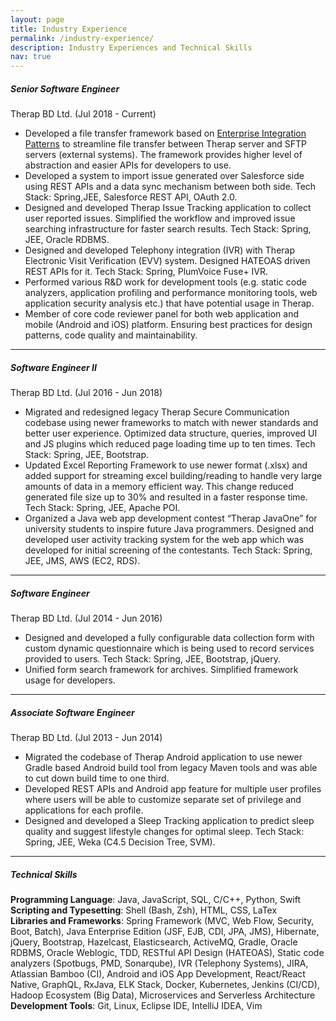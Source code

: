 ```yaml
---
layout: page
title: Industry Experience
permalink: /industry-experience/
description: Industry Experiences and Technical Skills
nav: true
---
```


##### Senior Software Engineer
Therap BD Ltd. (Jul 2018 - Current)
* Developed a file transfer framework based on [Enterprise Integration Patterns](https://www.enterpriseintegrationpatterns.com/patterns/messaging) to streamline file transfer between Therap server and SFTP servers (external systems). The framework provides higher level of abstraction and easier APIs for developers to use.
* Developed a system to import issue generated over Salesforce side using REST APIs and a data sync mechanism between both side. Tech Stack:  Spring,JEE, Salesforce REST API, OAuth 2.0.
* Designed and developed Therap Issue Tracking application to collect user reported issues. Simplified the workflow and improved issue searching infrastructure for faster search results. Tech Stack: Spring, JEE, Oracle RDBMS.
* Designed and developed Telephony integration (IVR) with Therap Electronic Visit Verification (EVV) system. Designed HATEOAS driven REST APIs for it. Tech Stack: Spring, PlumVoice Fuse+ IVR.
* Performed various R&D work for development tools (e.g. static code analyzers, application profiling and performance monitoring tools, web application security analysis etc.) that have potential usage in Therap.
* Member of core code reviewer panel for both web application and mobile (Android and iOS) platform. Ensuring best practices for design patterns, code quality and maintainability.
<hr>

##### Software Engineer II
Therap BD Ltd. (Jul 2016 - Jun 2018)
* Migrated and redesigned legacy Therap Secure Communication codebase using newer frameworks to match with newer standards and better user experience. Optimized data structure, queries, improved UI and JS plugins which reduced page loading time up to ten times. Tech Stack: Spring, JEE, Bootstrap.
* Updated Excel Reporting Framework to use newer format (.xlsx) and added support for streaming excel building/reading to handle very large amounts of data in a memory efficient way. This change reduced generated file size up to 30% and resulted in a faster response time. Tech Stack: Spring, JEE, Apache POI.
* Organized a Java web app development contest “Therap JavaOne” for university students to inspire future Java programmers. Designed and developed user activity tracking system for the web app which was developed for initial screening of the contestants. Tech Stack: Spring, JEE, JMS, AWS (EC2, RDS).
<hr>

##### Software Engineer
Therap BD Ltd. (Jul 2014 - Jun 2016)
* Designed and developed a fully configurable data collection form with custom dynamic questionnaire which is being used to record services provided to users. Tech Stack: Spring, JEE, Bootstrap, jQuery.
* Unified form search framework for archives. Simplified framework usage for developers.
<hr>

##### Associate Software Engineer
Therap BD Ltd. (Jul 2013 - Jun 2014)
* Migrated the codebase of Therap Android application to use newer Gradle based Android build tool from legacy Maven tools and was able to cut down build time to one third.
* Developed REST APIs and Android app feature for multiple user profiles where users will be able to customize separate set of privilege and applications for each profile.
* Designed and developed a Sleep Tracking application to predict sleep quality and suggest lifestyle changes for optimal sleep. Tech Stack: Spring, JEE, Weka (C4.5 Decision Tree, SVM).
<hr>

##### Technical Skills
**Programming Language**: Java, JavaScript, SQL, C/C++, Python, Swift \
**Scripting and Typesetting**: Shell (Bash, Zsh), HTML, CSS, LaTex \
**Libraries and Frameworks**: Spring Framework (MVC, Web Flow, Security, Boot, Batch), Java Enterprise Edition (JSF, EJB, CDI, JPA, JMS), Hibernate, jQuery, Bootstrap, Hazelcast, Elasticsearch, ActiveMQ, Gradle, Oracle RDBMS, Oracle Weblogic, TDD, RESTful API Design (HATEOAS), Static code analyzers (Spotbugs, PMD, Sonarqube), IVR (Telephony Systems), JIRA, Atlassian Bamboo (CI), Android and iOS App Development, React/React Native, GraphQL, RxJava, ELK Stack, Docker, Kubernetes, Jenkins (CI/CD), Hadoop Ecosystem (Big Data), Microservices and Serverless Architecture \
**Development Tools**: Git, Linux, Eclipse IDE, IntelliJ IDEA, Vim
